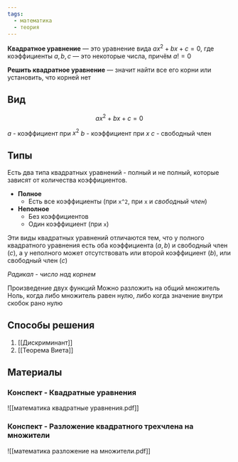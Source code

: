 ```yaml
---
tags:
  - математика
  - теория
---
```

**Квадратное уравнение** — это уравнение вида $ax^2 + bx + c = 0$, где коэффициенты $a, b, c$ — это некоторые числа, причём $a != 0$

**Решить квадратное уравнение** — значит найти все его корни или установить, что корней нет

## Вид

$$ax^2 + bx + c = 0$$

$a$ - коэффициент при $x^2$
$b$ - коэффициент при $x$
$c$ - свободный член

## Типы
Есть два типа квадратных уравнений - полный и не полный, которые зависят от количества коэффициентов.

- **Полное**
	- Есть все коэффициенты (при `x^2`, при `x` и *свободный член*)
- **Неполное**
	- Без коэффициентов
	- Один коэффициент (при `x`)

Эти виды квадратных уравнений отличаются тем, что у полного квадратного уравнения есть оба коэффициента ($a, b$) и свободный член ($c$), а у неполного может отсутствовать или второй коэффициент ($b$), или свободный член ($c$)

*Радикал - число над корнем*

Произведение двух функций
	Можно разложить на общий множитель
	Ноль, когда либо множитель равен нулю, либо когда значение внутри скобок рано нулю

## Способы решения

1. [[Дискриминант]]
2. [[Теорема Виета]]

## Материалы

### Конспект - Квадратные уравнения
![[математика квадратные уравнения.pdf]]

### Конспект - Разложение квадратного трехчлена на множители
![[математика разложение на множители.pdf]]